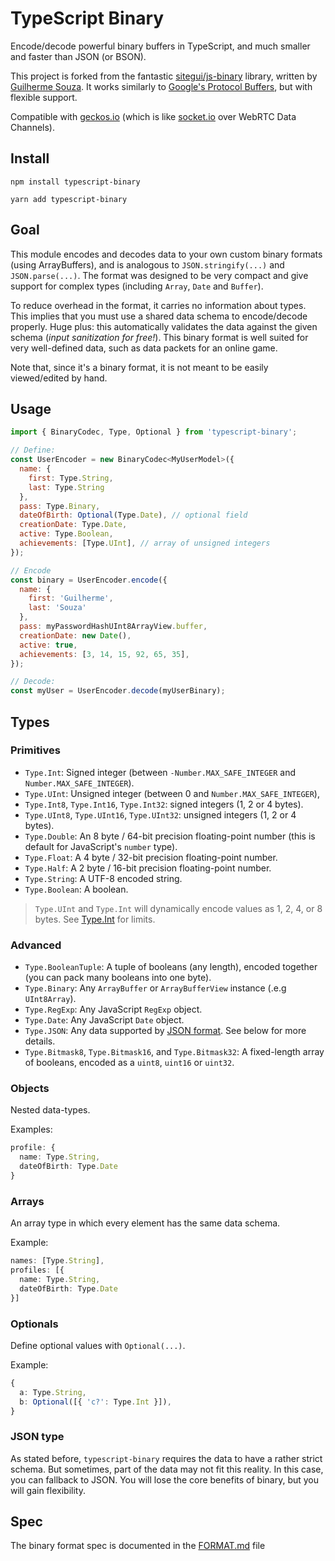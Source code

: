 # TypeScript Binary

Encode/decode powerful binary buffers in TypeScript, and much smaller and faster than JSON (or BSON).

This project is forked from the fantastic [sitegui/js-binary](https://github.com/sitegui/js-binary) library, written by [Guilherme Souza](https://github.com/sitegui). It works similarly to [Google's Protocol Buffers](https://protobuf.dev/), but with flexible support.

Compatible with [geckos.io](https://github.com/geckosio/geckos.io) (which is like [socket.io](https://github.com/socketio/socket.io) over WebRTC Data Channels).

## Install
`npm install typescript-binary`

`yarn add typescript-binary`


## Goal

This module encodes and decodes data to your own custom binary formats (using ArrayBuffers), and is analogous to `JSON.stringify(...)` and `JSON.parse(...)`. The format was designed to be very compact and give support for complex types (including `Array`, `Date` and `Buffer`).

To reduce overhead in the format, it carries no information about types. This implies that you must use a shared data schema to encode/decode properly. Huge plus: this automatically validates the data against the given schema (*input sanitization for free!*). This binary format is well suited for very well-defined data, such as data packets for an online game.

Note that, since it's a binary format, it is not meant to be easily viewed/edited by hand.

## Usage
```js
import { BinaryCodec, Type, Optional } from 'typescript-binary';

// Define:
const UserEncoder = new BinaryCodec<MyUserModel>({
  name: {
    first: Type.String,
    last: Type.String
  },
  pass: Type.Binary,
  dateOfBirth: Optional(Type.Date), // optional field
  creationDate: Type.Date,
  active: Type.Boolean,
  achievements: [Type.UInt], // array of unsigned integers
});

// Encode
const binary = UserEncoder.encode({
  name: {
    first: 'Guilherme',
    last: 'Souza'
  },
  pass: myPasswordHashUInt8ArrayView.buffer,
  creationDate: new Date(),
  active: true,
  achievements: [3, 14, 15, 92, 65, 35],
});

// Decode:
const myUser = UserEncoder.decode(myUserBinary);
```

## Types

### Primitives
* `Type.Int`: Signed integer (between `-Number.MAX_SAFE_INTEGER` and `Number.MAX_SAFE_INTEGER`).
* `Type.UInt`: Unsigned integer (between 0 and `Number.MAX_SAFE_INTEGER`),
* `Type.Int8`, `Type.Int16`, `Type.Int32`: signed integers (1, 2 or 4 bytes).
* `Type.UInt8`, `Type.UInt16`, `Type.UInt32`: unsigned integers (1, 2 or 4 bytes).
* `Type.Double`: An 8 byte / 64-bit precision floating-point number (this is default for JavaScript's `number` type).
* `Type.Float`: A 4 byte / 32-bit precision floating-point number.
* `Type.Half`: A 2 byte / 16-bit precision floating-point number.
* `Type.String`: A UTF-8 encoded string.
* `Type.Boolean`: A boolean.

> `Type.UInt` and `Type.Int` will dynamically encode values as 1, 2, 4, or 8 bytes. See [Type.Int](https://github.com/reececomo/typescript-binary/blob/main/src/lib/Type.ts) for limits.

### Advanced
* `Type.BooleanTuple`: A tuple of booleans (any length), encoded together (you can pack many booleans into one byte).
* `Type.Binary`: Any `ArrayBuffer` or `ArrayBufferView` instance (.e.g `UInt8Array`).
* `Type.RegExp`: Any JavaScript `RegExp` object.
* `Type.Date`: Any JavaScript `Date` object.
* `Type.JSON`: Any data supported by [JSON format](http://json.org/). See below for more details.
* `Type.Bitmask8`, `Type.Bitmask16`, and `Type.Bitmask32`: A fixed-length array of booleans, encoded as a `uint8`, `uint16` or `uint32`.

### Objects
Nested data-types.

Examples:

```ts
profile: {
  name: Type.String,
  dateOfBirth: Type.Date
}
```

### Arrays
An array type in which every element has the same data schema.

Example:

```ts
names: [Type.String],
profiles: [{
  name: Type.String,
  dateOfBirth: Type.Date
}]
```

### Optionals
Define optional values with `Optional(...)`.

Example:

```ts
{
  a: Type.String,
  b: Optional([{ 'c?': Type.Int }]),
}
```

### JSON type
As stated before, `typescript-binary` requires the data to have a rather strict schema. But sometimes, part of the data may not fit this reality. In this case, you can fallback to JSON. You will lose the core benefits of binary, but you will gain flexibility.

## Spec
The binary format spec is documented in the [FORMAT.md](./FORMAT.md) file
